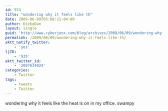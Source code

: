 ```yaml
---
id: 974
title: "wondering why it feels like th"
date: 2009-06-09T05:08:21-04:00
author: DizkoDan
layout: single
guid: 'http://www.cyberjunx.com/blog/archives/2009/06/09/wondering-why-it-feels-like-th/'
permalink: /2009/06/09/wondering-why-it-feels-like-th/
aktt_notify_twitter:
    - 'yes'
ljID:
    - '935'
aktt_twitter_id:
    - '2087634024'
categories:
    - Twitter
tags:
    - tweets
    - Twitter
---
```


wondering why it feels like the heat is on in my office. swampy